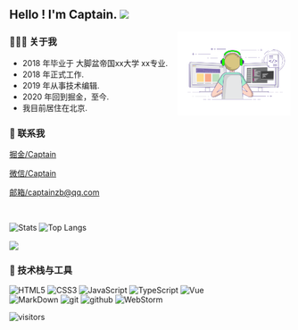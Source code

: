 <h2> Hello ! I'm Captain. <img src="https://images.weserv.nl/?url=https://i0.hdslb.com/bfs/article/ff0c0bdc7abf6ab23b4a80bb6ba98b7d34bbdc10.gif" width="25"></h2>

<img align="right" alt="GIF" src="https://raw.githubusercontent.com/devSouvik/devSouvik/master/gif3.gif" width="40%"/>

<h3> 👨🏻‍💻 关于我 </h3>

- 2018 年毕业于 大脚盆帝国xx大学 xx专业.
- 2018 年正式工作.
- 2019 年从事技术编辑.
- 2020 年回到掘金，至今.
- 我目前居住在北京.

<h3> 💬 联系我</h3>

[掘金/Captain](https://juejin.cn/user/3052665287739005)

[微信/Captain](https://juejin.cn/user/3052665287739005)

[邮箱/captainzb@qq.com](mailto:captainzb@qq.com)

<p align="left">
<img src="https://stats.justsong.cn/api/juejin?id=3052665287739005&theme=dark" alt="" width="48%" />

<img src="https://stats.justsong.cn/api/github?username=captainfod&theme=dark" alt="" width="48%" />
</p>

<p align="left">
<img src="https://github-readme-stats.vercel.app/api?username=captainfod&theme=radical&show_icons=true&include_all_commits=true" alt="Stats" width="54%" />

<img src="https://github-readme-stats.vercel.app/api/top-langs/?username=captainfod&layout=compact&theme=radical" alt="Top Langs" width="44%" />
</p>

<!-- GitHub奖杯🏆 -->
<a href="#gh-light-mode-only"><img align="center" src="https://github-profile-trophy.vercel.app/?username=captainfod&row=1&column=6&no-bg=true" /></a>

<h3> 🔧 技术栈与工具</h3>

![HTML5](https://img.shields.io/badge/html%205-grey?style=for-the-badge&logo=html5&logoColor=white&labelColor=8E2DE2) 
![CSS3](https://img.shields.io/badge/css%203-grey?style=for-the-badge&logo=css3&logoColor=white&labelColor=8E2DE2) 
![JavaScript](https://img.shields.io/badge/-JavaScript-grey?style=for-the-badge&logo=javascript&logoColor=white&labelColor=8E2DE2) 
![TypeScript](https://img.shields.io/badge/-TypeScript-grey?style=for-the-badge&logo=typescript&logoColor=white&labelColor=8E2DE2) 
![Vue](https://img.shields.io/badge/vue-grey?style=for-the-badge&logo=vue&logoColor=white&labelColor=8E2DE2) 
<br>
![MarkDown](https://img.shields.io/badge/-Markdown-grey?style=for-the-badge&logo=Markdown&logoColor=white&labelColor=8E2DE2) 
![git](https://img.shields.io/badge/-git-grey?style=for-the-badge&logo=git&logoColor=white&labelColor=8E2DE2) 
![github](https://img.shields.io/badge/-github-grey?style=for-the-badge&logo=github&logoColor=white&labelColor=8E2DE2) 
![WebStorm](https://img.shields.io/badge/-WebStorm-grey?style=for-the-badge&logo=WebStorm&logoColor=white&labelColor=8E2DE2) 


<p align="left">
<img src="https://visitor-badge.laobi.icu/badge?page_id=captainfod" alt="visitors"/>
</p>


